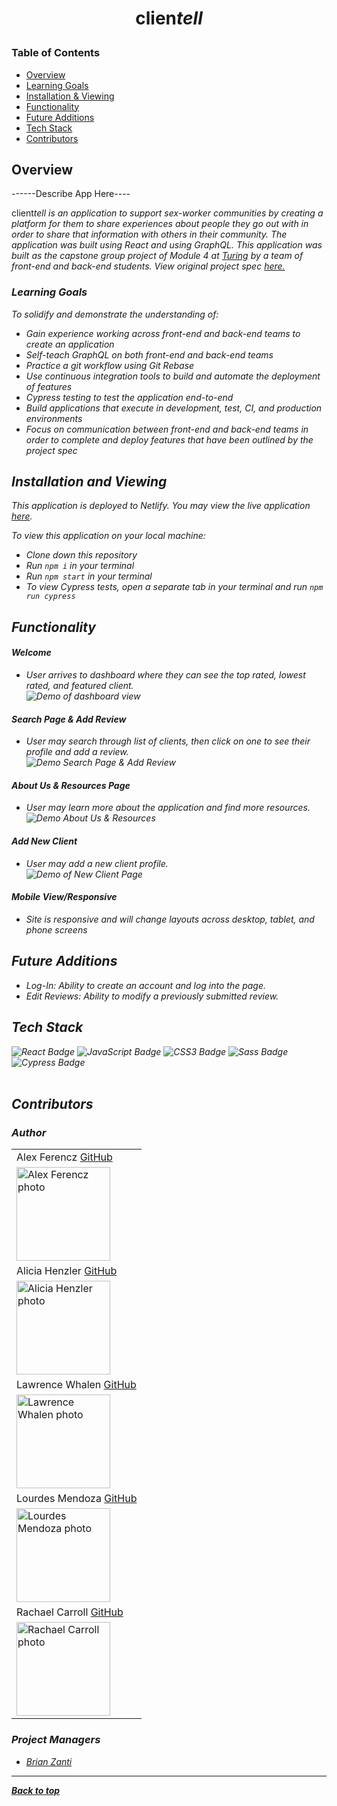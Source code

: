 
# <p align="center">clien<i>tell</i></p>


### Table of Contents
- [Overview](#overview)
- [Learning Goals](#learning-goals)
- [Installation & Viewing](#installation-and-viewing)
- [Functionality](#functionality)
- [Future Additions](#future-additions)
- [Tech Stack](#tech-stack)
- [Contributors](#contributors)

## Overview

------Describe App Here---- 

client<i>tell  is an application to support sex-worker communities by creating a platform for them to share experiences about people they go out with in order to share that information with others in their community. The application was built using React and using GraphQL. This application was built as the capstone group project of Module 4 at [Turing](turing.edu) by a team of front-end and back-end students. View original project spec [here.](https://mod4.turing.edu/projects/capstone/)

### Learning Goals

To solidify and demonstrate the understanding of:

- Gain experience working across front-end and back-end teams to create an application 
- Self-teach GraphQL on both front-end and back-end teams
- Practice a git workflow using Git Rebase
- Use continuous integration tools to build and automate the deployment of features
- Cypress testing to test the application end-to-end
- Build applications that execute in development, test, CI, and production environments
- Focus on communication between front-end and back-end teams in order to complete and deploy features that have been outlined by the project spec


## Installation and Viewing 

This application is deployed to Netlify. You may view the live application [here](https://clientell.netlify.app/).

To view this application on your local machine:

- Clone down this repository
- Run `npm i` in your terminal
- Run `npm start` in your terminal
- To view Cypress tests, open a separate tab in your terminal and run `npm run cypress`

## Functionality 

#### Welcome <br>
- User arrives to dashboard where they can see the top rated, lowest rated, and featured client. <br>
![Demo of dashboard view](https://user-images.githubusercontent.com/78240633/132533621-e63bc215-326e-4816-a5dd-bc5eaf152820.gif) 

#### Search Page & Add Review 
- User may search through list of clients, then click on one to see their profile and add a review. <br>
![Demo Search Page & Add Review](https://user-images.githubusercontent.com/78240633/132533148-7b6b062d-2d75-478c-b07c-3752c8612784.gif)


#### About Us & Resources Page 
- User may learn more about the application and find more resources. <br>
![Demo About Us & Resources](https://user-images.githubusercontent.com/78240633/132533843-dc806196-4013-4073-b79b-77cabd397c55.gif)


#### Add New Client
- User may add a new client profile. <br>
![Demo of New Client Page](https://user-images.githubusercontent.com/78240633/132534427-38c8f12d-1d02-46d5-9685-56e64276ae4f.gif)
 

#### Mobile View/Responsive
- Site is responsive and will change layouts across desktop, tablet, and phone screens<br>
<!-- <img src="https://user-images.githubusercontent.com/76228573/128801402-1eb28bac-92c8-4391-af74-0998f8e0f4c1.png" alt="mobile view"
width="100" height="200"/> <img src="https://user-images.githubusercontent.com/76228573/128801682-2d0b9ed4-c0c4-4d1e-be85-f380ba1ec734.png" alt="tablet view" width="200" height="250"/> <img src="https://user-images.githubusercontent.com/76228573/128801845-4482de83-02b6-4429-ba3d-80e63b1518dc.png" alt="desktop view" width="400" height="auto"/>  -->


## Future Additions

- *Log-In*: Ability to create an account and log into the page.
- *Edit Reviews*: Ability to modify a previously submitted review. 

## Tech Stack

<div align="left">  
<img src="https://img.shields.io/badge/React-61DAFB?logo=react&logoColor=000&style=flat-square" alt="React Badge">
<img src="https://img.shields.io/badge/JavaScript-F7DF1E?logo=javascript&logoColor=000&style=flat-square" alt="JavaScript Badge">
<img src="https://img.shields.io/badge/CSS3-1572B6?logo=css3&logoColor=fff&style=flat-square" alt="CSS3 Badge">
<img src="https://img.shields.io/badge/Sass-C69?logo=sass&logoColor=fff&style=flat-square" alt="Sass Badge"> 
<img src="https://img.shields.io/badge/Cypress-17202C?logo=cypress&logoColor=fff&style=flat-square" alt="Cypress Badge">

</div> 

<br>

## Contributors
### Author
<table>
     <tr>
        <td> Alex Ferencz <a href="https://github.com/Aferencz1987">GitHub</td>
      </tr>
      </tr>
<td><img src="https://avatars.githubusercontent.com/u/45580970?v=4" alt="Alex Ferencz photo"
width="150" height="auto" /></td>
    </tr>
         <tr>
        <td> Alicia Henzler <a href="https://github.com/ahenzler">GitHub</td>
      </tr>
      </tr>
<td><img src="https://avatars.githubusercontent.com/u/59706432?v=4" alt="Alicia Henzler photo"
width="150" height="auto" /></td>
    </tr>
         <tr>
        <td> Lawrence Whalen <a href="https://github.com/LawrenceWhalen">GitHub</td>
      </tr>
      </tr>
<td><img src="https://avatars.githubusercontent.com/u/78388882?v=4" alt="Lawrence Whalen photo"
width="150" height="auto" /></td>
    </tr>
         <tr>
        <td> Lourdes Mendoza <a href="https://github.com/mendozalourdes">GitHub</td>
      </tr>
      </tr>
<td><img src="https://avatars.githubusercontent.com/u/78240633?v=4" alt="Lourdes Mendoza photo"
width="150" height="auto" /></td>
    </tr>
         <tr>
        <td> Rachael Carroll <a href="https://github.com/rachaelcarroll">GitHub</td>
      </tr>
      </tr>
<td><img src="https://avatars.githubusercontent.com/u/76228573?v=4" alt="Rachael Carroll photo"
width="150" height="auto" /></td>
    </tr>
</table>

### Project Managers
- [Brian Zanti](https://github.com/BrianZanti)

**************************************************************************

**[Back to top](#table-of-contents)**

